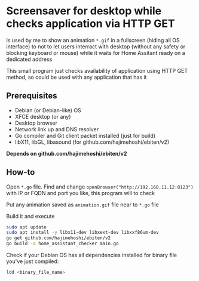# Screensaver for desktop while checks application via HTTP GET

Is used by me to show an animation `*.gif` in a fullscreen (hiding all OS interface) to not to let users interract with desktop (without any safety or blocking keyboard or mouse) while it waits for Home Assitant ready on a dedicated address

This small program just checks availability of application using HTTP GET method, so could be used with any application that has it

## Prerequisites
- Debian (or Debian-like) OS
- XFCE desktop (or any)
- Desktop browser
- Network link up and DNS resolver
- Go compiler and Git client packet installed (just for build)
- libX11, libGL, libasound (for github.com/hajimehoshi/ebiten/v2)

**Depends on github.com/hajimehoshi/ebiten/v2**

## How-to

Open `*.go` file. Find and change `openBrowser("http://192.168.11.12:8123")` with IP or FQDN and port you like, this program will to check

Put any animation saved as `animation.gif` file near to `*.go` file

Build it and execute
```bash
sudo apt update
sudo apt install -y libx11-dev libxext-dev libxxf86vm-dev
go get github.com/hajimehoshi/ebiten/v2
go build -o home_assistant_checker main.go
```

Check if your Debian OS has all dependencies installed for binary file you've just compiled:
```bash
ldd <binary_file_name>
```
